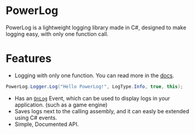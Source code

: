 # PowerLog

PowerLog is a lightweight logging library made in C#, designed to make logging easy, with only one function call.

# Features
* Logging with only one function. You can read more in the [docs](https://github.com/Thev2Andy/PowerLog/wiki).
```cs
PowerLog.Logger.Log("Hello PowerLog!", LogType.Info, true, this);
```

* Has an [`OnLog`](https://github.com/Thev2Andy/PowerLog/wiki/API-Reference#loggeronlog-eventhandlerlogeventargs) Event, which can be used to display logs in your application. (such as a game engine)
* Saves logs next to the calling assembly, and it can easly be extended using C# events.
* Simple, Documented API.
